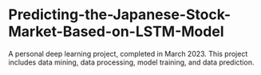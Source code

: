 # Predicting-the-Japanese-Stock-Market-Based-on-LSTM-Model
A personal deep learning project, completed in March 2023.
This project includes data mining, data processing, model training, and data prediction.
